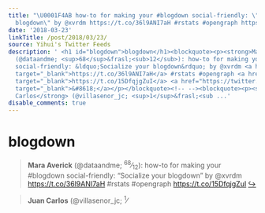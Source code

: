 ```yaml
---
title: "\U0001F4AB how-to for making your #blogdown social-friendly: \"Socialize your
  blogdown\" by @xvrdm https://t.co/36l9ANI7aH #rstats #opengraph https://t.co/15DfqjgZuI"
date: '2018-03-23'
linkTitle: /post/2018/03/23/
source: Yihui's Twitter Feeds
description: ' <h1 id="blogdown">blogdown</h1><blockquote><p><strong>Mara Averick</strong>
  (@dataandme; <sup>68</sup>&frasl;<sub>12</sub>): how-to for making your #blogdown
  social-friendly: &ldquo;Socialize your blogdown&rdquo; by @xvrdm <a href="https://t.co/36l9ANI7aH"
  target="_blank">https://t.co/36l9ANI7aH</a> #rstats #opengraph <a href="https://t.co/15DfqjgZuI"
  target="_blank">https://t.co/15DfqjgZuI</a> <a href="https://twitter.com/xieyihui/status/976641909593690114"
  target="_blank">&#8618;</a></p></blockquote><!-- --><blockquote><p><strong>Juan
  Carlos</strong> (@villasenor_jc; <sup>1</sup>&frasl;<sub ...'
disable_comments: true
---
```

 <h1 id="blogdown">blogdown</h1><blockquote><p><strong>Mara Averick</strong> (@dataandme; <sup>68</sup>&frasl;<sub>12</sub>): how-to for making your #blogdown social-friendly: &ldquo;Socialize your blogdown&rdquo; by @xvrdm <a href="https://t.co/36l9ANI7aH" target="_blank">https://t.co/36l9ANI7aH</a> #rstats #opengraph <a href="https://t.co/15DfqjgZuI" target="_blank">https://t.co/15DfqjgZuI</a> <a href="https://twitter.com/xieyihui/status/976641909593690114" target="_blank">&#8618;</a></p></blockquote><!-- --><blockquote><p><strong>Juan Carlos</strong> (@villasenor_jc; <sup>1</sup>&frasl;<sub ...